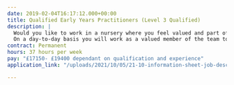 ```yaml
---
date: 2019-02-04T16:17:12.000+00:00
title: Qualified Early Years Practitioners (Level 3 Qualified)
description: |
  Would you like to work in a nursery where you feel valued and part of a supportive team?
  On a day-to-day basis you will work as a valued member of the team to ensure that all children receive high quality care and support, are kept safe, and receive rich and stimulating play experiences which meet their individual learning needs.
contract: Permanent
hours: 37 hours per week
pay: "£17150- £19400 dependant on qualification and experience"
application_link: "/uploads/2021/10/05/21-10-information-sheet-job-description-and-personal-specification-qeyp-l3.docx"

---
```


